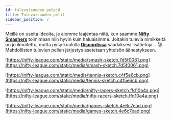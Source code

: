 ```yaml
---
id: tulevaisuuden pelejä
title: Tulevaisuuden pelit
sidebar_position: 7
---
```


Meillä on useita ideoita, ja aiomme laajentaa niitä, kun saamme **[Nifty Smashers](https://nifty-league.com/games)** toimimaan niin hyvin kuin haluaisimme. Joitakin tulevia nimikkeitä on jo ilmoitettu, mutta pysy kuulolla **[Discordissa](https://discord.gg/niftyleague)** saadaksesi lisätietoja… 😈 Mahdollisten tulevien pelien järjestys asetetaan yhteisön äänestykseen.

![https://nifty-league.com/static/media/smash-sketch.7d5f0061.png](https://nifty-league.com/static/media/smash-sketch.7d5f0061.png)

![https://nifty-league.com/static/media/tennis-sketch.c4f5e6cb.png](https://nifty-league.com/static/media/tennis-sketch.c4f5e6cb.png)

![https://nifty-league.com/static/media/nifty-racers-sketch.ffd10a4a.png](https://nifty-league.com/static/media/nifty-racers-sketch.ffd10a4a.png)

![https://nifty-league.com/static/media/games-sketch.4e6c7ead.png](https://nifty-league.com/static/media/games-sketch.4e6c7ead.png)
